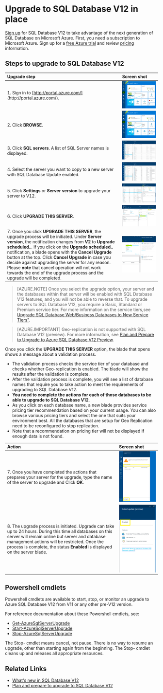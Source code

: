 <properties 
	pageTitle="Upgrade to SQL Database V12" 
	description="Explains how to upgrade to Azure SQL Database V12, from an earlier version of Azure SQL Database." 
	services="sql-database" 
	documentationCenter="" 
	authors="sonalmm" 
	manager="jeffreyg" 
	editor=""/>

<tags 
	ms.service="sql-database" 
	ms.devlang="na" 
	ms.topic="article" 
	ms.tgt_pltfrm="na" 
	ms.workload="data-management" 
	ms.date="05/15/2015" 
	ms.author="sonalm"/>


# Upgrade to SQL Database V12 in place


[Sign up](https://portal.azure.com) for SQL Database V12 to take advantage of the next generation of  SQL Database on Microsoft Azure. First, you need a subscription to Microsoft Azure. Sign up for a [free Azure trial](http://azure.microsoft.com/pricing/free-trial) and review [pricing](http://azure.microsoft.com/pricing/details/sql-database) information. 


## Steps to upgrade to SQL Database V12


| Upgrade step  | Screen shot |
| :--- | :--- |
| 1. Sign in to [http://portal.azure.com/](http://portal.azure.com/). | ![New Azure Portal][1] |
| 2. Click **BROWSE**. | ![Browse Services][2] |
| 3.	Click **SQL servers**. A list of SQL Server names is displayed. | ![Select SQL Server service][3] |
| 4. Select the server you want to copy to a new server with  SQL Database Update enabled. | ![Shows a list of SQL Servers][4] |
| 5. Click **Settings** or **Server version** to upgrade your server to V12.  | ![Latest preview feature][5] |
| 6. Click **UPGRADE THIS SERVER**. | ![Upgrades the SQL Server to the preview][6] |
| 7. Once you click **UPGRADE THIS SERVER**, the upgrade process will be initiated. Under **Server version**, the notification changes from **V2** to **Upgrade scheduled..**. If you click on the **Upgrade scheduled..** notification, a blade opens with the **Cancel Upgrade** button at the top. Click **Cancel Upgrade** in case you decide against upgrading the server for any reason. Please **note** that cancel operation will not work towards the end of the upgrade process and the upgrade will be completed.|![Cancel Upgrade][9] 


> [AZURE.NOTE] Once you select the upgrade option, your server and the databases within that server will be enabled with SQL Database V12 features, and you will not be able to reverse that. To upgrade servers to SQL Database V12, you require a Basic, Standard or Premium service tier. For more information on the  service tiers,see [Upgrade SQL Database Web/Business Databases to New Service Tiers"](sql-database-upgrade-new-service-tiers.md).


> [AZURE.IMPORTANT] Geo-replication is not supported with SQL Database V12 (preview). For more information, see [Plan and Prepare to Upgrade to Azure SQL Database V12 Preview](sql-database-v12-plan-prepare-upgrade.md).


Once you click the **UPGRADE THIS SERVER** option, the blade that opens shows a message about a validation process. 


- The validation process checks the service tier of your database and checks whether Geo-replication is enabled. The blade will show the results after the validation is complete. 
- After the validation process is complete, you will see a list of database names that require you to take action to meet the requirements of upgrading to SQL Database V12.
 - **You need to complete the actions for each of those databases to be able to upgrade to SQL Database V12**.
- As you click on each database name, a new blade provides service pricing tier recommendation based on your current usage. You can also browse various pricing tiers and select the one that suits your environment best. All the databases that are setup for Geo Replication need to be reconfigured to stop replication. 
- Note that a recommendation on pricing tier will not be displayed if enough data is not found. 


| Action | Screen shot |
| :--- | :--- |
| 7. Once you have completed the actions that prepares your server for the upgrade, type the name of the server to upgrade and Click **OK**. | ![Confirm the server name to upgrade][7] |
| 8. The upgrade process is initiated. Upgrade can take up to 24 hours. During this time all databases on this server will remain online but server and database management actions will be restricted. Once the process is complete, the status **Enabled** is displayed on the server blade. | ![Confirms preview features are enabled][8] |


## Powershell cmdlets


Powershell cmdlets are available to start, stop, or monitor an upgrade to Azure SQL Database V12 from V11 or any other pre-V12 version.


For reference documentation about these Powershell cmdlets, see:


- [Get-AzureSqlServerUpgrade](http://msdn.microsoft.com/library/mt143621.aspx)
- [Start-AzureSqlServerUpgrade](http://msdn.microsoft.com/library/mt143623.aspx)
- [Stop-AzureSqlServerUpgrade](http://msdn.microsoft.com/library/mt143622.aspx)


The Stop- cmdlet means cancel, not pause. There is no way to resume an upgrade, other than starting again from the beginning. The Stop- cmdlet cleans up and releases all appropriate resources. 


## Related Links

-  [What's new in SQL Database V12](sql-database-v12-whats-new.md) 
- [Plan and prepare to upgrade to SQL Database V12](sql-database-v12-plan-prepare-upgrade.md)


<!--Image references-->
[1]: ./media/sql-database-v12-upgrade/firstscreenportal.png
[2]: ./media/sql-database-v12-upgrade/firstscreenportal.png
[3]: ./media/sql-database-v12-upgrade/sqlserverlist.png
[4]: ./media/sql-database-v12-upgrade/sqlserverlist.png
[5]: ./media/sql-database-v12-upgrade/latestprview.png
[6]: ./media/sql-database-v12-upgrade/upgrade.png
[7]: ./media/sql-database-v12-upgrade/typeservername.png
[8]: ./media/sql-database-v12-upgrade/enabled.png
[9]: ./media/sql-database-v12-upgrade/cancel.PNG
 